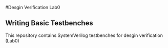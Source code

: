 #Desgin Verification Lab0
## Writing Basic Testbenches 

This repository contains SystemVerilog testbenches for desgin verification (Lab0)
